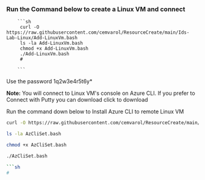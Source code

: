 ### Run the Command below to create a Linux VM and connect

        ```sh
         curl -O https://raw.githubusercontent.com/cemvarol/ResourceCreate/main/Ids-Lab-Linux/Add-LinuxVm.bash
         ls -la Add-LinuxVm.bash
         chmod +x Add-LinuxVm.bash
         ./Add-LinuxVm.bash
         #

        ```
Use the password 1q2w3e4r5t6y*


**Note:**  You will connect to Linux VM's console on Azure CLI. 
           If you prefer to Connect with Putty you can download click to download 



Run the command down below to Install Azure CLI to remote Linux VM

```sh
curl -O https://raw.githubusercontent.com/cemvarol/ResourceCreate/main/Ids-Lab-Linux/AzCliSet.bash

ls -la AzCliSet.bash

chmod +x AzCliSet.bash

./AzCliSet.bash

```sh
#
